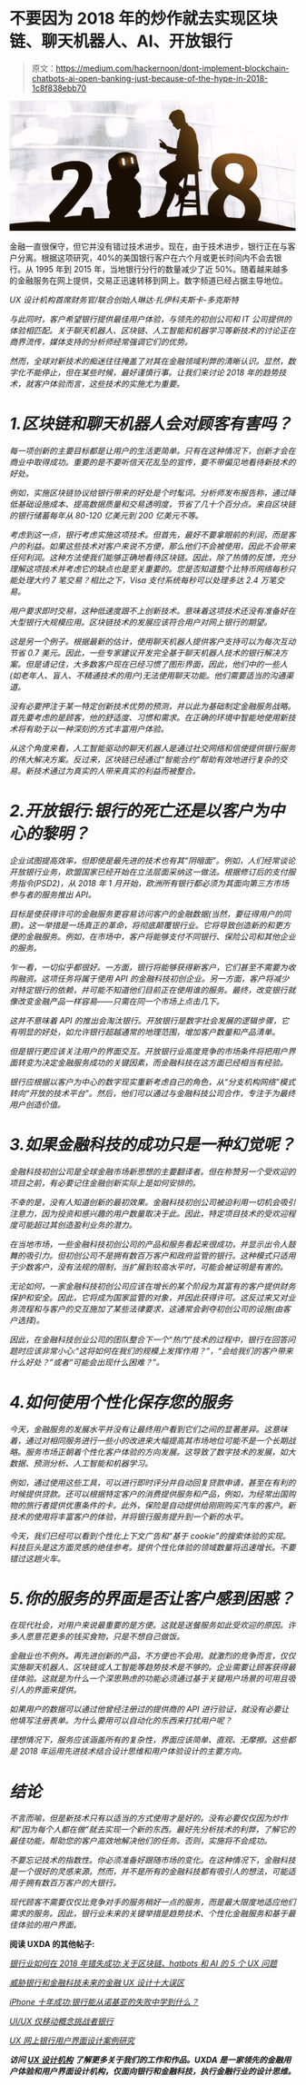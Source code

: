 # 不要因为 2018 年的炒作就去实现区块链、聊天机器人、AI、开放银行

> 原文：<https://medium.com/hackernoon/dont-implement-blockchain-chatbots-ai-open-banking-just-because-of-the-hype-in-2018-1c8f838ebb70>

![](img/0dc1616ed55c82cdc0e7aae11c0ef571.png)

金融一直很保守，但它并没有错过技术进步。现在，由于技术进步，银行正在与客户分离。根据这项研究，40%的美国银行客户在六个月或更长时间内不会去银行。从 1995 年到 2015 年，当地银行分行的数量减少了近 50%。随着越来越多的金融服务在网上提供，交易正迅速转移到网上。数字频道已经占据主导地位。

*UX 设计机构*[](http://www.uxdesignagency.com)*首席财务官/联合创始人琳达·扎伊科夫斯卡-多克斯特*

*与此同时，客户希望银行提供最佳用户体验，与领先的初创公司和 IT 公司提供的体验相匹配。关于聊天机器人、区块链、人工智能和机器学习等新技术的讨论正在商界流传，媒体支持的分析师经常强调它们的优势。*

*然而，全球对新技术的痴迷往往掩盖了对其在金融领域利弊的清晰认识。显然，数字化不能停止，但在某些时候，最好谨慎行事。让我们来讨论 2018 年的趋势技术，就客户体验而言，这些技术的实施尤为重要。*

# *1.区块链和聊天机器人会对顾客有害吗？*

*每一项创新的主要目标都是让用户的生活更简单。只有在这种情况下，创新才会在商业中取得成功。重要的是不要听信天花乱坠的宣传，要不带偏见地看待新技术的好处。*

*例如，实施区块链协议给银行带来的好处是个时髦词。分析师发布报告称，通过降低基础设施成本、提高数据质量和交易透明度，节省了几十个百分点。来自区块链的银行储蓄每年从 80-120 亿美元到 200 亿美元不等。*

*考虑到这一点，银行考虑实施这项技术。但首先，最好不要拿眼前的利润，而是客户的利益。如果这些技术对客户来说不方便，那么他们不会被使用，因此不会带来任何利润。这种方法使我们能够正确地看待区块链。因此，除了热情的反馈，充分理解这项技术并考虑它的缺点也是至关重要的。您是否知道整个比特币网络每秒只能处理大约 7 笔交易？相比之下，Visa 支付系统每秒可以处理多达 2.4 万笔交易。*

*用户要求即时交易，这种低速度跟不上创新技术。意味着这项技术还没有准备好在大型银行大规模应用。区块链技术的发展应该符合用户对网上银行的期望。*

*这是另一个例子。根据最新的估计，使用聊天机器人提供客户支持可以为每次互动节省 0.7 美元。因此，一些专家建议开发完全基于聊天机器人技术的银行解决方案。但是请记住，大多数客户现在已经习惯了图形界面，因此，他们中的一些人(如老年人、盲人、不精通技术的用户)无法使用聊天功能。他们需要适当的沟通渠道。*

*没有必要押注于某一特定创新技术优势的预测，并以此为基础制定金融服务战略。首先要考虑的是顾客，他的舒适度、习惯和需求。在正确的环境中智能地使用新技术将有助于以一种深刻的方式丰富用户体验。*

*从这个角度来看，人工智能驱动的聊天机器人是通过社交网络和信使提供银行服务的伟大解决方案。反过来，区块链已经通过“智能合约”帮助有效地进行复杂的交易。新技术通过为真实的人带来真实的利益而被整合。*

# *2.开放银行:银行的死亡还是以客户为中心的黎明？*

*企业试图提高效率，但即使是最先进的技术也有其“阴暗面”。例如，人们经常谈论开放银行业务，欧盟国家已经开始在立法层面采纳这一做法。根据修订后的支付服务指令(PSD2)，从 2018 年 1 月开始，欧洲所有银行都必须为其面向第三方市场参与者的服务推出 API。*

*目标是使获得许可的金融服务更容易访问客户的金融数据(当然，要征得用户的同意)。这一举措是一场真正的革命，将彻底颠覆银行业。它将导致创造新的和更方便的金融服务。例如，在市场中，客户将能够支付不同银行、保险公司和其他企业的服务。*

*乍一看，一切似乎都很好。一方面，银行将能够获得新客户，它们甚至不需要为收购融资。这项任务将属于使用 API 的金融科技初创企业。另一方面，客户将减少对特定银行的依赖，并可能不知道他们目前正在使用谁的服务。最终，改变银行就像改变金融产品一样容易——只需在同一个市场上点击几下。*

*这并不意味着 API 的推出会淘汰银行。开放银行是数字社会发展的逻辑步骤，它有明显的好处，如允许银行超越通常的地理范围，增加客户数量和产品清单。*

*但是银行更应该关注用户的界面交互。开放银行业高度竞争的市场条件将把用户界面转变为决定金融服务成功的关键因素，而金融科技在这方面已经相当有经验。*

*银行应根据以客户为中心的数字现实重新考虑自己的角色，从“分支机构网络”模式转向“开放的技术平台”。然后，他们可以通过与金融科技公司合作，专注于为最终用户创造价值。*

# *3.如果金融科技的成功只是一种幻觉呢？*

*金融科技初创公司是全球金融市场新思想的主要翻译者。但在称赞另一个受欢迎的项目之前，有必要记住金融创新实际上是如何安排的。*

*不幸的是，没有人知道创新的最初效果。金融科技初创公司被迫利用一切机会吸引注意力，因为投资和感兴趣的用户数量取决于此。因此，特定项目技术的受欢迎程度可能超过其创造盈利业务的潜力。*

*在当地市场，一些金融科技初创公司的产品和服务看起来很成功，并显示出令人鼓舞的吸引力。但初创公司不是拥有数百万客户和政府监管的银行。这种模式只适用于少数客户，没有法规的限制，当扩展到较高水平时，可能会被证明是有害的。*

*无论如何，一家金融科技初创公司应该在增长的某个阶段为其富有的客户提供财务保护和安全。因此，它将成为国家监管的对象，并因此获得许可。这反过来又对业务流程和与客户的交互施加了某些法律要求，这通常会剥夺初创公司的设施(由客户选择)。*

*因此，在金融科技创业公司的团队整合下一个“热门”技术的过程中，银行在回答问题时应该非常小心:“这将如何在我们的规模上发挥作用？”，“会给我们的客户带来什么好处？”或者“可能会出现什么困难？”。*

# *4.如何使用个性化保存您的服务*

*今天，金融服务的发展水平并没有让最终用户看到它们之间的显著差异。这意味着，通过对相同服务进行一些小的改进来大幅提高其市场地位可能不是一个长期战略。服务市场正朝着个性化客户体验的方向发展。这导致了数字技术的发展，如大数据、预测分析、人工智能和机器学习。*

*例如，通过使用这些工具，可以进行即时评分并自动回复贷款申请，甚至在有利的时候提供贷款。还可以根据特定客户的消费提供服务和产品，例如，为经常出国购物的旅行者提供优惠条件的卡。此外，保险是自动提供给刚刚购买汽车的客户。新技术的使用将丰富客户的体验，并将银行服务提升到一个新的水平。*

*今天，我们已经可以看到个性化上下文广告和“基于 cookie”的搜索体验的实现。科技巨头是这方面灵感的绝佳参考。提供个性化体验的领域数量将迅速增长。不要错过这趟火车。*

# *5.你的服务的界面是否让客户感到困惑？*

*在现代社会，对用户来说最重要的是方便。这就是送餐服务如此受欢迎的原因。许多人愿意花更多的钱买食物，只是不想自己做饭。*

*金融业也不例外。再先进创新的产品，不方便也不会用。就激烈的竞争而言，仅仅实施聊天机器人、区块链或人工智能等趋势技术是不够的。企业需要让顾客获得最佳体验。这就是为什么一个深思熟虑的功能必须通过基于关键用户场景的可用且吸引人的界面来提供。*

*如果用户的数据可以通过他曾经注册过的提供商的 API 进行验证，就没有必要让他填写注册表单。为什么要用可以自动化的东西来打扰用户呢？*

*理想情况下，服务应该涵盖所有的复杂性，界面应该简单、直观、无摩擦。这些都是 2018 年运用先进技术结合设计思维和用户体验设计的主要方向。*

# *结论*

*不言而喻，但是新技术只有以适当的方式使用才是好的。没有必要仅仅因为炒作和“因为每个人都在做”就去实现一个新的东西。最好先分析技术的利弊，了解它的最佳功能，帮助您的客户高效地解决他们的任务。否则，实施将不会成功。*

*不要忘记技术的指数性。你必须准备好跟随市场的变化。在这种情况下，金融科技是一个很好的灵感来源。然而，并不是所有的金融科技都有吸引人的想法，可能适用于拥有数百万客户的大银行。*

*现代顾客不需要仅仅比竞争对手的服务稍好一点的服务，而是最大限度地适应他们需求的服务。因此，银行业未来的关键举措是趋势技术、个性化金融服务和基于最佳体验的用户界面。*

****阅读 UXDA 的其他帖子:****

*[*银行业如何在 2018 年错失成功:关于区块链、hatbots 和 AI 的 5 个 UX 问题*](http://www.uxdesignagency.com/blog/How_Banking_Can_Miss_Out_On_Success_in_2018_5_UX_Questions_About_Blockchain_Chatbots_and_AI)*

*[*威胁银行和金融科技未来的金融 UX 设计十大误区*](http://www.uxdesignagency.com/blog/TOP10_Misconceptions_of_Financial_UX_Design_that_threatens_the_future_of_Banks_and_Fintech)*

*[*iPhone 十年成功:银行能从诺基亚的失败中学到什么？*](http://www.uxdesignagency.com/blog/Ten_Years_of_iPhone_Success_What_Could_Banks_Learn_From_Nokia_Fall)*

*[*UI/UX 仅移动概念挑战者银行*](http://www.uxdesignagency.com/blog/UI_UX_concept_of_mobile_only_challenger_bank_from_UX_Design_Agency)*

*[*UX 网上银行用户界面设计案例研究*](http://www.uxdesignagency.com/blog/ux-fintech-case-study-of-how-online-banking-design-should-work)*

****访问*** [***UX 设计机构***](http://www.uxdesignagency.com) ***了解更多关于我们的工作和作品。UXDA 是一家领先的金融用户体验和用户界面设计机构，仅面向银行和金融科技，执行金融行业的设计思维。****